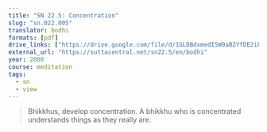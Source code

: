 ```yaml
---
title: "SN 22.5: Concentration"
slug: "sn.022.005"
translator: bodhi
formats: [pdf]
drive_links: ["https://drive.google.com/file/d/1GLDBdxmedI5W9aB2YfDE2ikhwAYCLDNX"]
external_url: "https://suttacentral.net/sn22.5/en/bodhi"
year: 2000
course: meditation
tags:
  - sn
  - view
---
```


> Bhikkhus, develop concentration. A bhikkhu who is concentrated understands things as they really are.
